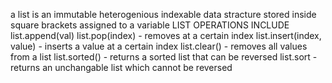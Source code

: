 a list is an immutable heterogenious indexable data stracture stored inside square brackets assigned to a variable
LIST OPERATIONS INCLUDE
list.append(val)
list.pop(index) - removes at a certain index
list.insert(index, value) - inserts a value at a certain index
list.clear() - removes all values from a list
list.sorted() - returns a sorted list that can be reversed
list.sort - returns an unchangable list which cannot be reversed
